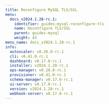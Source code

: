 ```yaml
---
title: Reconfigure MySQL TLS/SSL
menu:
  docs_v2024.1.28-rc.1:
    identifier: guides-mysql-reconfigure-tls
    name: Reconfigure TLS/SSL
    parent: guides-mysql
    weight: 43
menu_name: docs_v2024.1.28-rc.1
info:
  autoscaler: v0.26.0-rc.1
  cli: v0.41.0-rc.1
  dashboard: v0.17.0-rc.1
  installer: v2024.1.28-rc.1
  ops-manager: v0.28.0-rc.1
  provisioner: v0.41.0-rc.1
  schema-manager: v0.17.0-rc.1
  ui-server: v0.17.0-rc.1
  version: v2024.1.28-rc.1
  webhook-server: v0.17.0-rc.1
---
```



